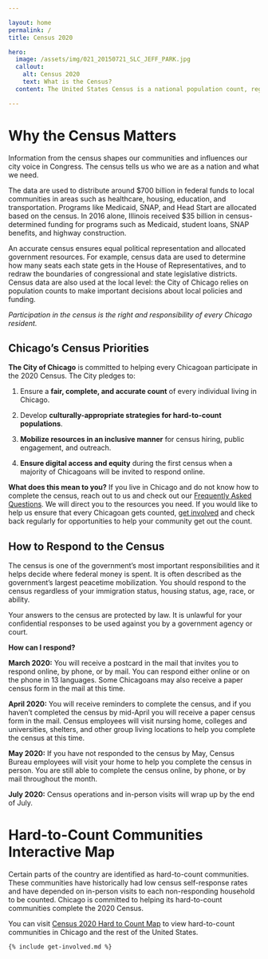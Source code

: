 ```yaml
---

layout: home
permalink: /
title: Census 2020

hero:
  image: /assets/img/021_20150721_SLC_JEFF_PARK.jpg
  callout: 
    alt: Census 2020
    text: What is the Census?
  content: The United States Census is a national population count, regardless of citizenship or immigration status. It takes place every 10 years.

---
```


# Why the Census Matters

Information from the census shapes our communities and influences our city voice in Congress. The census tells us who we are as a nation and what we need.

The data are used to distribute around $700 billion in federal funds to local communities in areas such as healthcare, housing, education, and transportation. Programs like Medicaid, SNAP, and Head Start are allocated based on the census. In 2016 alone, Illinois received $35 billion in census-determined funding for programs such as Medicaid, student loans, SNAP benefits, and highway construction.

An accurate census ensures equal political representation and allocated government resources. For example, census data are used to determine how many seats each state gets in the House of Representatives, and to redraw the boundaries of congressional and state legislative districts. Census data are also used at the local level: the City of Chicago relies on population counts to make important decisions about local policies and funding.

*Participation in the census is the right and responsibility of every Chicago resident.*

## Chicago’s Census Priorities
**The City of Chicago** is committed to helping every Chicagoan participate in the 2020 Census. The City pledges to:

1. Ensure a __fair, complete, and accurate count__ of every individual living in Chicago. 

2. Develop __culturally-appropriate strategies for hard-to-count populations__.

3. __Mobilize resources in an inclusive manner__ for census hiring, public engagement, and outreach. 

4. __Ensure digital access and equity__ during the first census when a majority of Chicagoans will be invited to respond online.

**What does this mean to you?** If you live in Chicago and do not know how to complete the census, reach out to us and check out our [Frequently Asked Questions](/faq). We will direct you to the resources you need. If you would like to help us ensure that every Chicagoan gets counted, [get involved]() and check back regularly for opportunities to help your community get out the count.


## How to Respond to the Census
The census is one of the government’s most important responsibilities and it helps decide where federal money is spent. It is often described as the government’s largest peacetime mobilization. You should respond to the census regardless of your immigration status, housing status, age, race, or ability. 

Your answers to the census are protected by law. It is unlawful for your confidential responses to be used against you by a government agency or court.  

**How can I respond?**

**March 2020:** You will receive a postcard in the mail that invites you to respond online, by phone, or by mail. You can respond either online or on the phone in 13 languages. Some Chicagoans may also receive a paper census form in the mail at this time.

**April 2020:** You will receive reminders to complete the census, and if you haven’t completed the census by mid-April you will receive a paper census form in the mail. Census employees will visit nursing home, colleges and universities, shelters, and other group living locations to help you complete the census at this time.

**May 2020:** If you have not responded to the census by May, Census Bureau employees will visit your home to help you complete the census in person. You are still able to complete the census online, by phone, or by mail throughout the month.

**July 2020:** Census operations and in-person visits will wrap up by the end of July.

# Hard-to-Count Communities Interactive Map
Certain parts of the country are identified as hard-to-count communities. These communities have historically had low census self-response rates and have depended on in-person visits to each non-responding household to be counted. Chicago is committed to helping its hard-to-count communities complete the 2020 Census. 

You can visit [Census 2020 Hard to Count Map](http://bit.ly/2XhmWfS) to view hard-to-count communities in Chicago and the rest of the United States. 

    {% include get-involved.md %}



